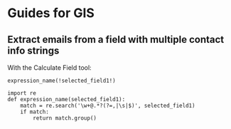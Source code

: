 # Guides for GIS

## Extract emails from a field with multiple contact info strings

With the Calculate Field tool:

```expression_name(!selected_field1!)```

```
import re
def expression_name(selected_field1):
    match = re.search('\w+@.*?(?=,|\s|$)', selected_field1)
    if match:
        return match.group()
```
